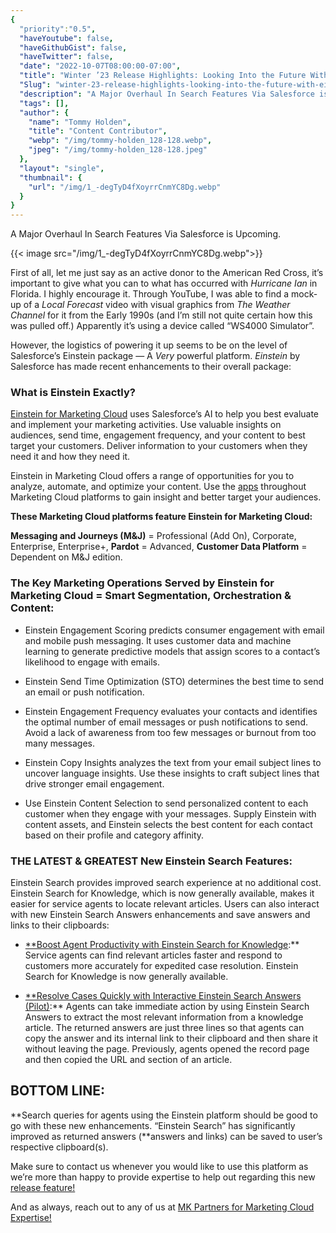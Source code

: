```yaml
---
{
  "priority":"0.5",
  "haveYoutube": false,
  "haveGithubGist": false,
  "haveTwitter": false,
  "date": "2022-10-07T08:00:00-07:00",
  "title": "Winter ’23 Release Highlights: Looking Into the Future With Einstein Search",
  "Slug": "winter-23-release-highlights-looking-into-the-future-with-einstein-search",
  "description": "A Major Overhaul In Search Features Via Salesforce is Upcoming.",
  "tags": [],
  "author": {
    "name": "Tommy Holden",
    "title": "Content Contributor",
    "webp": "/img/tommy-holden_128-128.webp",
    "jpeg": "/img/tommy-holden_128-128.jpeg"
  },
  "layout": "single",
  "thumbnail": {
    "url": "/img/1_-degTyD4fXoyrrCnmYC8Dg.webp"
  }
}
---
```

A Major Overhaul In Search Features Via Salesforce is Upcoming.

{{< image src="/img/1_-degTyD4fXoyrrCnmYC8Dg.webp">}}

First of all, let me just say as an active donor to the American Red Cross, it’s important to give what you can to what has occurred with *Hurricane Ian* in Florida. I highly encourage it. Through YouTube, I was able to find a mock-up of a *Local Forecast* video with visual graphics from *The Weather Channel* for it from the Early 1990s (and I’m still not quite certain how this was pulled off.) Apparently it’s using a device called “WS4000 Simulator”.

However, the logistics of powering it up seems to be on the level of Salesforce’s Einstein package — A *Very* powerful platform. *Einstein* by Salesforce has made recent enhancements to their overall package:

### What is Einstein Exactly?

[Einstein for Marketing Cloud](https://help.salesforce.com/s/articleView?id=sf.marketing_cloud_einstein.htm&type=5) uses Salesforce’s AI to help you best evaluate and implement your marketing activities. Use valuable insights on audiences, send time, engagement frequency, and your content to best target your customers. Deliver information to your customers when they need it and how they need it.

Einstein in Marketing Cloud offers a range of opportunities for you to analyze, automate, and optimize your content. Use the [apps](https://help.salesforce.com/s/articleView?id=sf.mc_anb_einstein_and_data.htm&type=5) throughout Marketing Cloud platforms to gain insight and better target your audiences.

**These Marketing Cloud platforms feature Einstein for Marketing Cloud:**

**Messaging and Journeys (M&J)** = Professional (Add On), Corporate, Enterprise, Enterprise+, **Pardot** = Advanced, **Customer Data Platform** = Dependent on M&J edition.

### The Key Marketing Operations Served by Einstein for Marketing Cloud = Smart Segmentation, Orchestration & Content:

* Einstein Engagement Scoring predicts consumer engagement with email and mobile push messaging. It uses customer data and machine learning to generate predictive models that assign scores to a contact’s likelihood to engage with emails.

* Einstein Send Time Optimization (STO) determines the best time to send an email or push notification.

* Einstein Engagement Frequency evaluates your contacts and identifies the optimal number of email messages or push notifications to send. Avoid a lack of awareness from too few messages or burnout from too many messages.

* Einstein Copy Insights analyzes the text from your email subject lines to uncover language insights. Use these insights to craft subject lines that drive stronger email engagement.

* Use Einstein Content Selection to send personalized content to each customer when they engage with your messages. Supply Einstein with content assets, and Einstein selects the best content for each contact based on their profile and category affinity.

### THE LATEST & GREATEST New Einstein Search Features:

Einstein Search provides improved search experience at no additional cost. Einstein Search for Knowledge, which is now generally available, makes it easier for service agents to locate relevant articles. Users can also interact with new Einstein Search Answers enhancements and save answers and links to their clipboards:

* [**Boost Agent Productivity with Einstein Search for Knowledge](https://help.salesforce.com/s/articleView?id=release-notes.rn_search_esk_ga.htm&type=5&language=en_US&release=240):**
Service agents can find relevant articles faster and respond to customers more accurately for expedited case resolution. Einstein Search for Knowledge is now generally available.

* [**Resolve Cases Quickly with Interactive Einstein Search Answers (Pilot)](https://help.salesforce.com/s/articleView?id=release-notes.rn_search_enhanced_answers.htm&type=5&language=en_US&release=240):**
Agents can take immediate action by using Einstein Search Answers to extract the most relevant information from a knowledge article. The returned answers are just three lines so that agents can copy the answer and its internal link to their clipboard and then share it without leaving the page. Previously, agents opened the record page and then copied the URL and section of an article.

## BOTTOM LINE:

**Search queries for agents using the Einstein platform should be good to go with these new enhancements. “Einstein Search” has significantly improved as returned answers (**answers and links) can be saved to user’s respective clipboard(s).

Make sure to contact us whenever you would like to use this platform as we’re more than happy to provide expertise to help out regarding this new [release feature!](https://www.mkpartners.com/)

And as always, reach out to any of us at [MK Partners for Marketing Cloud Expertise!](https://www.mkpartners.com/)
